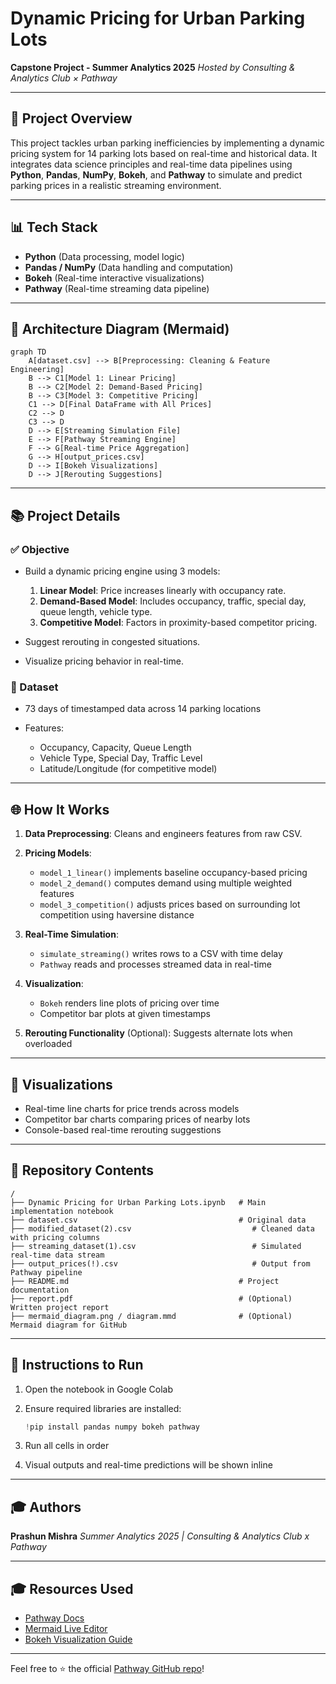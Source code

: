 # Dynamic Pricing for Urban Parking Lots

**Capstone Project - Summer Analytics 2025**
*Hosted by Consulting & Analytics Club × Pathway*

---

## 🚗 Project Overview

This project tackles urban parking inefficiencies by implementing a dynamic pricing system for 14 parking lots based on real-time and historical data. It integrates data science principles and real-time data pipelines using **Python**, **Pandas**, **NumPy**, **Bokeh**, and **Pathway** to simulate and predict parking prices in a realistic streaming environment.

---

## 📊 Tech Stack

* **Python** (Data processing, model logic)
* **Pandas / NumPy** (Data handling and computation)
* **Bokeh** (Real-time interactive visualizations)
* **Pathway** (Real-time streaming data pipeline)

---

## 🔄 Architecture Diagram (Mermaid)

```mermaid
graph TD
    A[dataset.csv] --> B[Preprocessing: Cleaning & Feature Engineering]
    B --> C1[Model 1: Linear Pricing]
    B --> C2[Model 2: Demand-Based Pricing]
    B --> C3[Model 3: Competitive Pricing]
    C1 --> D[Final DataFrame with All Prices]
    C2 --> D
    C3 --> D
    D --> E[Streaming Simulation File]
    E --> F[Pathway Streaming Engine]
    F --> G[Real-time Price Aggregation]
    G --> H[output_prices.csv]
    D --> I[Bokeh Visualizations]
    D --> J[Rerouting Suggestions]

```


---

## 📚 Project Details

### ✅ Objective

* Build a dynamic pricing engine using 3 models:

  1. **Linear Model**: Price increases linearly with occupancy rate.
  2. **Demand-Based Model**: Includes occupancy, traffic, special day, queue length, vehicle type.
  3. **Competitive Model**: Factors in proximity-based competitor pricing.

* Suggest rerouting in congested situations.

* Visualize pricing behavior in real-time.

### 📅 Dataset

* 73 days of timestamped data across 14 parking locations
* Features:

  * Occupancy, Capacity, Queue Length
  * Vehicle Type, Special Day, Traffic Level
  * Latitude/Longitude (for competitive model)

---

## 🌐 How It Works

1. **Data Preprocessing**: Cleans and engineers features from raw CSV.
2. **Pricing Models**:

   * `model_1_linear()` implements baseline occupancy-based pricing
   * `model_2_demand()` computes demand using multiple weighted features
   * `model_3_competition()` adjusts prices based on surrounding lot competition using haversine distance
3. **Real-Time Simulation**:

   * `simulate_streaming()` writes rows to a CSV with time delay
   * `Pathway` reads and processes streamed data in real-time
4. **Visualization**:

   * `Bokeh` renders line plots of pricing over time
   * Competitor bar plots at given timestamps
5. **Rerouting Functionality** (Optional): Suggests alternate lots when overloaded

---

## 🎨 Visualizations

* Real-time line charts for price trends across models
* Competitor bar charts comparing prices of nearby lots
* Console-based real-time rerouting suggestions

---

## 🔗 Repository Contents

```
/
├── Dynamic Pricing for Urban Parking Lots.ipynb   # Main implementation notebook
├── dataset.csv                                    # Original data
├── modified_dataset(2).csv                           # Cleaned data with pricing columns
├── streaming_dataset(1).csv                          # Simulated real-time data stream
├── output_prices(!).csv                              # Output from Pathway pipeline
├── README.md                                      # Project documentation
├── report.pdf                                     # (Optional) Written project report
├── mermaid_diagram.png / diagram.mmd              # (Optional) Mermaid diagram for GitHub
```

---

## 🔹 Instructions to Run

1. Open the notebook in Google Colab
2. Ensure required libraries are installed:

   ```python
   !pip install pandas numpy bokeh pathway
   ```
3. Run all cells in order
4. Visual outputs and real-time predictions will be shown inline

---

## 🎓 Authors

**Prashun Mishra**
*Summer Analytics 2025 | Consulting & Analytics Club x Pathway*

---

## 🎓 Resources Used

* [Pathway Docs](https://pathway.com/developers/)
* [Mermaid Live Editor](https://mermaid.live/edit)
* [Bokeh Visualization Guide](https://docs.bokeh.org)

---

Feel free to ⭐ the official [Pathway GitHub repo](https://github.com/pathwaycom/pathway)!
